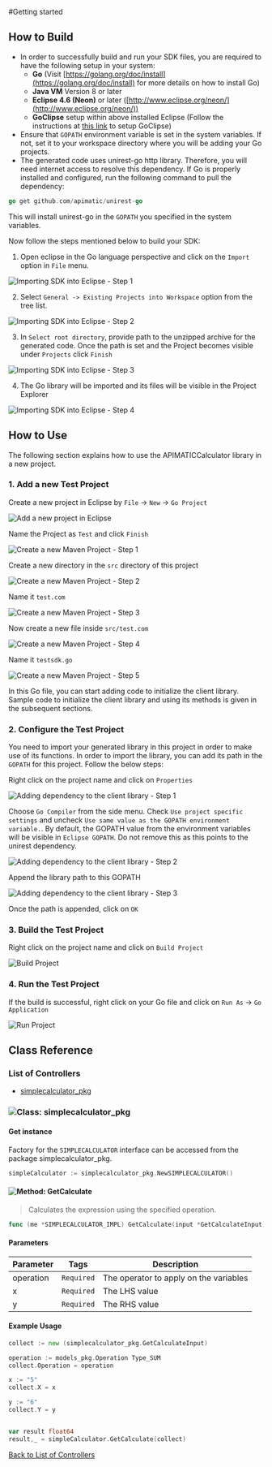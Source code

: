 #Getting started

## How to Build


* In order to successfully build and run your SDK files, you are required to have the following setup in your system:
    * **Go**  (Visit [https://golang.org/doc/install](https://golang.org/doc/install) for more details on how to install Go)
    * **Java VM** Version 8 or later
    * **Eclipse 4.6 (Neon)** or later ([http://www.eclipse.org/neon/](http://www.eclipse.org/neon/))
    * **GoClipse** setup within above installed Eclipse (Follow the instructions at [this link](https://github.com/GoClipse/goclipse/blob/latest/documentation/Installation.md#instructions) to setup GoClipse)
* Ensure that ```GOPATH``` environment variable is set in the system variables. If not, set it to your workspace directory where you will be adding your Go projects.
* The generated code uses unirest-go http library. Therefore, you will need internet access to resolve this dependency. If Go is properly installed and configured, run the following command to pull the dependency:

```Go
go get github.com/apimatic/unirest-go
```

This will install unirest-go in the ```GOPATH``` you specified in the system variables.

Now follow the steps mentioned below to build your SDK:

1. Open eclipse in the Go language perspective and click on the ```Import``` option in ```File``` menu.

![Importing SDK into Eclipse - Step 1](http://apidocs.io/illustration/go?step=import0)

2. Select ```General -> Existing Projects into Workspace``` option from the tree list.

![Importing SDK into Eclipse - Step 2](http://apidocs.io/illustration/go?step=import1)

3. In ```Select root directory```, provide path to the unzipped archive for the generated code. Once the path is set and the Project becomes visible under ```Projects``` click ```Finish```

![Importing SDK into Eclipse - Step 3](http://apidocs.io/illustration/go?step=import2&workspaceFolder=APIMATIC%20Calculator-GoLang&projectName=apimaticcalculator_lib)

4. The Go library will be imported and its files will be visible in the Project Explorer

![Importing SDK into Eclipse - Step 4](http://apidocs.io/illustration/go?step=import3&projectName=apimaticcalculator_lib)

## How to Use

The following section explains how to use the APIMATICCalculator library in a new project.

### 1. Add a new Test Project

Create a new project in Eclipse by ```File``` -> ```New``` -> ```Go Project```

![Add a new project in Eclipse](http://apidocs.io/illustration/go?step=createNewProject0)

Name the Project as ```Test``` and click ```Finish```

![Create a new Maven Project - Step 1](http://apidocs.io/illustration/go?step=createNewProject1)

Create a new directory in the ```src``` directory of this project

![Create a new Maven Project - Step 2](http://apidocs.io/illustration/go?step=createNewProject2&projectName=apimaticcalculator_lib)

Name it ```test.com```

![Create a new Maven Project - Step 3](http://apidocs.io/illustration/go?step=createNewProject3&projectName=apimaticcalculator_lib)

Now create a new file inside ```src/test.com```

![Create a new Maven Project - Step 4](http://apidocs.io/illustration/go?step=createNewProject4&projectName=apimaticcalculator_lib)

Name it ```testsdk.go```

![Create a new Maven Project - Step 5](http://apidocs.io/illustration/go?step=createNewProject5&projectName=apimaticcalculator_lib)

In this Go file, you can start adding code to initialize the client library. Sample code to initialize the client library and using its methods is given in the subsequent sections.

### 2. Configure the Test Project

You need to import your generated library in this project in order to make use of its functions. In order to import the library, you can add its path in the ```GOPATH``` for this project. Follow the below steps:

Right click on the project name and click on ```Properties```

![Adding dependency to the client library - Step 1](http://apidocs.io/illustration/go?step=testProject0&projectName=apimaticcalculator_lib)

Choose ```Go Compiler``` from the side menu. Check ```Use project specific settings``` and uncheck ```Use same value as the GOPATH environment variable.```. By default, the GOPATH value from the environment variables will be visible in ```Eclipse GOPATH```. Do not remove this as this points to the unirest dependency.

![Adding dependency to the client library - Step 2](http://apidocs.io/illustration/go?step=testProject1)

Append the library path to this GOPATH

![Adding dependency to the client library - Step 3](http://apidocs.io/illustration/go?step=testProject2&workspaceFolder=APIMATIC%20Calculator-GoLang)

Once the path is appended, click on ```OK```

### 3. Build the Test Project

Right click on the project name and click on ```Build Project```

![Build Project](http://apidocs.io/illustration/go?step=buildProject&projectName=apimaticcalculator_lib)

### 4. Run the Test Project

If the build is successful, right click on your Go file and click on ```Run As``` -> ```Go Application```

![Run Project](http://apidocs.io/illustration/go?step=runProject&projectName=apimaticcalculator_lib)

## Class Reference

### <a name="list_of_controllers"></a>List of Controllers

* [simplecalculator_pkg](#simplecalculator_pkg)

### <a name="simplecalculator_pkg"></a>![Class: ](http://apidocs.io/img/class.png ".simplecalculator_pkg") simplecalculator_pkg

#### Get instance

Factory for the ``` SIMPLECALCULATOR ``` interface can be accessed from the package simplecalculator_pkg.

```go
simpleCalculator := simplecalculator_pkg.NewSIMPLECALCULATOR()
```

#### <a name="get_calculate"></a>![Method: ](http://apidocs.io/img/method.png ".simplecalculator_pkg.GetCalculate") GetCalculate

> Calculates the expression using the specified operation.


```go
func (me *SIMPLECALCULATOR_IMPL) GetCalculate(input *GetCalculateInput)(float64,error)
```

#### Parameters

| Parameter | Tags | Description |
|-----------|------|-------------|
| operation |  ``` Required ```  | The operator to apply on the variables |
| x |  ``` Required ```  | The LHS value |
| y |  ``` Required ```  | The RHS value |


#### Example Usage

```go
collect := new (simplecalculator_pkg.GetCalculateInput)

operation := models_pkg.Operation Type_SUM
collect.Operation = operation

x := "5"
collect.X = x

y := "6"
collect.Y = y


var result float64
result,_ = simpleCalculator.GetCalculate(collect)

```


[Back to List of Controllers](#list_of_controllers)



